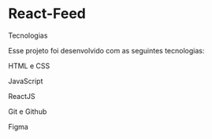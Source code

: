 # React-Feed
 Tecnologias
 
 Esse projeto foi desenvolvido com as seguintes tecnologias:  
 
 HTML e CSS 
 
 JavaScript
 
 ReactJS
 
 Git e Github 
 
 Figma
